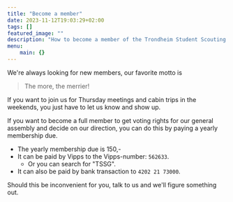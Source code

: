 ```yaml
---
title: "Become a member"
date: 2023-11-12T19:03:29+02:00
tags: []
featured_image: ""
description: "How to become a member of the Trondheim Student Scouting Group"
menu:
    main: {}
---
```


We're always looking for new members, our favorite motto is

> The more, the merrier!

If you want to join us for Thursday meetings and cabin trips in the weekends,
you just have to let us know and show up.

If you want to become a full member to get voting rights for our general
assembly and decide on our direction, you can do this by paying a yearly
membership due.

- The yearly membership due is 150,-
- It can be paid by Vipps to the Vipps-number: `562633`.
  - Or you can search for "TSSG".
- It can also be paid by bank transaction to `4202 21 73000`.

Should this be inconvenient for you, talk to us and we'll figure something out.
